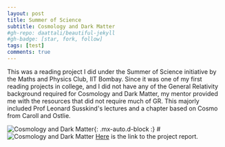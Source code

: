 ```yaml
---
layout: post
title: Summer of Science 
subtitle: Cosmology and Dark Matter
#gh-repo: daattali/beautiful-jekyll
#gh-badge: [star, fork, follow]
tags: [test]
comments: true
---
```


This was a reading project I did under the Summer of Science initiative by the Maths and Physics Club, IIT Bombay. Since it was one of my first reading projects in college, and I did not have any of the General Relativity background required for Cosmology and Dark Matter, my mentor provided me with the resources that did not require much of GR. This majorly included Prof Leonard Susskind's lectures and a chapter based on Cosmo from Caroll and Ostlie.


![Cosmology and Dark Matter](https://upload.wikimedia.org/wikipedia/commons/6/6f/CMB_Timeline300_no_WMAP.jpg){: .mx-auto.d-block :}
#![Cosmology and Dark Matter](https://drive.google.com/file/d/1roZ2GMOIHW42txlQRQoQVf9ipJE0GoyK/view?usp=share_link)
[Here](https://drive.google.com/file/d/1roZ2GMOIHW42txlQRQoQVf9ipJE0GoyK/view?usp=share_link) is the link to the project report.

